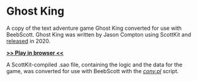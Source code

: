 # Ghost King

A copy of the text adventure game Ghost King converted for use with BeebScott. Ghost King was written by Jason Compton using ScottKit and [released](https://ifdb.org/viewgame?id=pv6hkqi34nzn1tdy) in 2020.

[**>> Play in browser <<**](http://bbcmicro.co.uk//jsbeeb/play.php?autoboot&disc=https://raw.githubusercontent.com/ahope1/BeebScott/main/games/GhostKing/gk.ssd&cpuMultiplier=2)

A ScottKit-compiled .sao file, containing the logic and the data for the game, was converted for use with BeebScott with the [*conv.pl*](https://github.com/ahope1/BeebScott/tree/main/conv.pl) script.

